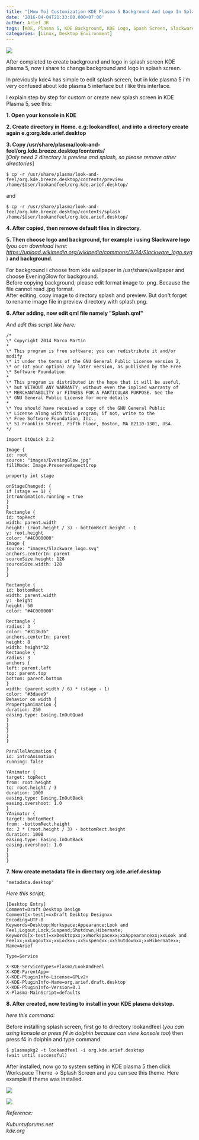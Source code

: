 ```yaml
---
title: "[How To] Customization KDE Plasma 5 Background And Logo In Splash Screen"
date: '2016-04-04T21:33:00.000+07:00'
author: Arief JR
tags: [KDE, Plasma 5, KDE Background, KDE Logo, Spash Screen, Slackware]
categories: [Linux, Desktop Environment]
---
```


![](https://3.bp.blogspot.com/-pRGJjcE8RUc/VwEr7B7IPDI/AAAAAAAADHU/bxV2x13JgrEzhXXMJdycsqQ5xy2u2CKMQ/s1600/splash.png)

After completed to create background and logo in splash screen KDE plasma 5, now i share to change background and logo in splash screen.  

In previously kde4 has simple to edit splash screen, but in kde plasma 5 i'm very confused about kde plasma 5 interface but i like this interface.  

I explain step by step for custom or create new splash screen in KDE Plasma 5, see this:  

**1. Open your konsole in KDE**  

**2. Create directory in Home. e.g: lookandfeel, and into a directory create again e.g:org.kde.arief.desktop**  

**3. Copy /usr/share/plasma/look-and-feel/org.kde.breeze.desktop/contents/**  
[_Only need 2 directory is preview and splash, so please remove other directories_]

```
$ cp -r /usr/share/plasma/look-and-feel/org.kde.breeze.desktop/contents/preview /home/$User/lookandfeel/org.kde.arief.desktop/  
```

and

```
$ cp -r /usr/share/plasma/look-and-feel/org.kde.breeze.desktop/contents/splash /home/$User/lookandfeel/org.kde.arief.desktop/
```

**4. After copied, then remove default files in directory.**  

**5. Then choose logo and background, for example i using Slackware logo** (_you can download here: https://upload.wikimedia.org/wikipedia/commons/3/34/Slackware_logo.svg_) **and background.**  

For background i choose from kde wallpaper in /usr/share/wallpaper and choose EveningGlow for background.  
Before copying background, please edit format image to .png. Because the file cannot read .jpg format.  
After editing, copy image to directory splash and preview. But don't forget to rename image file in preview directory with splash.png.  

**6. After adding, now edit qml file namely "Splash.qml"**  

_And edit this script like here:_  

```
/*  
\* Copyright 2014 Marco Martin  
*  
\* This program is free software; you can redistribute it and/or modify  
\* it under the terms of the GNU General Public License version 2,  
\* or (at your option) any later version, as published by the Free  
\* Software Foundation  
*  
\* This program is distributed in the hope that it will be useful,  
\* but WITHOUT ANY WARRANTY; without even the implied warranty of  
\* MERCHANTABILITY or FITNESS FOR A PARTICULAR PURPOSE. See the  
\* GNU General Public License for more details  
*  
\* You should have received a copy of the GNU General Public  
\* License along with this program; if not, write to the  
\* Free Software Foundation, Inc.,  
\* 51 Franklin Street, Fifth Floor, Boston, MA 02110-1301, USA.  
*/  

import QtQuick 2.2  

Image {  
id: root  
source: "images/EveningGlow.jpg"  
fillMode: Image.PreserveAspectCrop  

property int stage  

onStageChanged: {  
if (stage == 1) {  
introAnimation.running = true  
}  
}  
Rectangle {  
id: topRect  
width: parent.width  
height: (root.height / 3) - bottomRect.height - 1  
y: root.height  
color: "#4C000000"  
Image {  
source: "images/Slackware_logo.svg"  
anchors.centerIn: parent  
sourceSize.height: 128  
sourceSize.width: 128  
}  
}  

Rectangle {  
id: bottomRect  
width: parent.width  
y: -height  
height: 50  
color: "#4C000000"  

Rectangle {  
radius: 3  
color: "#31363b"  
anchors.centerIn: parent  
height: 8  
width: height*32  
Rectangle {  
radius: 3  
anchors {  
left: parent.left  
top: parent.top  
bottom: parent.bottom  
}  
width: (parent.width / 6) * (stage - 1)  
color: "#3daee9"  
Behavior on width {  
PropertyAnimation {  
duration: 250  
easing.type: Easing.InOutQuad  
}  
}  
}  
}  
}  

ParallelAnimation {  
id: introAnimation  
running: false  

YAnimator {  
target: topRect  
from: root.height  
to: root.height / 3  
duration: 1000  
easing.type: Easing.InOutBack  
easing.overshoot: 1.0  
}  
YAnimator {  
target: bottomRect  
from: -bottomRect.height  
to: 2 * (root.height / 3) - bottomRect.height  
duration: 1000  
easing.type: Easing.InOutBack  
easing.overshoot: 1.0  
}  
}  
}  
```

**7. Now create metadata file in directory org.kde.arief.desktop**  

`"metadata.desktop"`

_Here this script;_

```
[Desktop Entry]  
Comment=Draft Desktop Design  
Comment[x-test]=xxDraft Desktop Designxx  
Encoding=UTF-8  
Keywords=Desktop;Workspace;Appearance;Look and Feel;Logout;Lock;Suspend;Shutdown;Hibernate;  
Keywords[x-test]=xxDesktopxx;xxWorkspacexx;xxAppearancexx;xxLook and Feelxx;xxLogoutxx;xxLockxx;xxSuspendxx;xxShutdownxx;xxHibernatexx;  
Name=Arief  

Type=Service  

X-KDE-ServiceTypes=Plasma/LookAndFeel  
X-KDE-ParentApp=  
X-KDE-PluginInfo-License=GPLv2+  
X-KDE-PluginInfo-Name=org.arief.draft.desktop  
X-KDE-PluginInfo-Version=0.1  
X-Plasma-MainScript=defaults
```

**8. After created, now testing to install in your KDE plasma dekstop.**  

_here this command:_

Before installing splash screen, first go to directory lookandfeel (_you can using konsole or press f4 in dolphin because can view konsole too_) then press f4 in dolphin and type command:

```
$ plasmapkg2 -t lookandfeel -i org.kde.arief.desktop
(wait until successful)
```

After installed, now go to system setting in KDE plasma 5 then click Workspace Theme -> Splash Screen and you can see this theme. Here example if theme was installed.

![](https://2.bp.blogspot.com/-iMOKqmmbiro/VwJ639sCN7I/AAAAAAAADHk/Btry0yq-iuYCBhPvedqBdlMbL9r8modow/s1600/Screenshot_20160404_212541.png)

![](https://4.bp.blogspot.com/-36HO6gWebaY/VwJ64as-ESI/AAAAAAAADHo/RZld1EeY-8YoBV_VyW2xahfBhGKYhZPsg/s1600/Screenshot_20160404_212600.png)

_Reference:_  

_Kubuntuforums.net_  
_kde.org_